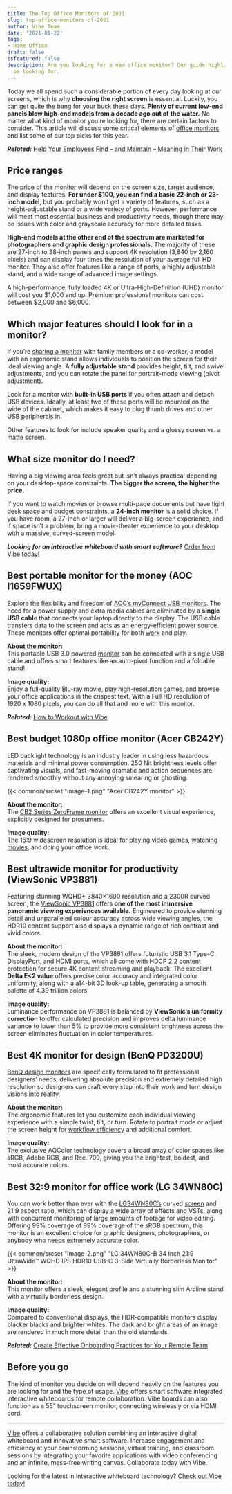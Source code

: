 ```yaml
---
title: The Top Office Monitors of 2021
slug: top-office-monitors-of-2021
author: Vibe Team
date: '2021-01-22'
tags:
- Home Office
draft: false
isfeatured: false
description: Are you looking for a new office monitor? Our guide highlights the price ranges, features, and monitors you should
  be looking for.
---
```


Today we all spend such a considerable portion of every day looking at our screens, which is why **choosing the right screen** is essential. Luckily, you can get quite the bang for your buck these days. **Plenty of current low-end panels blow high-end models from a decade ago out of the water.** No matter what kind of monitor you’re looking for, there are certain factors to consider. This article will discuss some critical elements of [office monitors](https://www.displayninja.com/best-monitor-for-office-work/) and list some of our top picks for this year.

***Related:*** [Help Your Employees Find – and Maintain – Meaning in Their Work](https://vibe.us/blog/help-your-employees-find-and-maintain-meaning-in-their-work/)

## Price ranges

The [price of the monitor](https://uk.pcmag.com/monitors/9527/the-best-computer-monitors) will depend on the screen size, target audience, and display features. **For under $100, you can find a basic 22-inch or 23-inch model**, but you probably won’t get a variety of features, such as a height-adjustable stand or a wide variety of ports. However, performance will meet most essential business and productivity needs, though there may be issues with color and grayscale accuracy for more detailed tasks.

**High-end models at the other end of the spectrum are marketed for photographers and graphic design professionals.** The majority of these are 27-inch to 38-inch panels and support 4K resolution (3,840 by 2,160 pixels) and can display four times the resolution of your average full HD monitor. They also offer features like a range of ports, a highly adjustable stand, and a wide range of advanced image settings. 

A high-performance, fully loaded 4K or Ultra-High-Definition (UHD) monitor will cost you $1,000 and up. Premium professional monitors can cost between $2,000 and $6,000. 

## Which major features should I look for in a monitor?

If you’re [sharing a monitor](https://vibe.us/blog/the-technical-tools-that-have-made-education-possible-during-the-pandemic/) with family members or a co-worker, a model with an ergonomic stand allows individuals to position the screen for their ideal viewing angle. A **fully adjustable stand** provides height, tilt, and swivel adjustments, and you can rotate the panel for portrait-mode viewing (pivot adjustment).

Look for a monitor with **built-in USB ports** if you often attach and detach USB devices. Ideally, at least two of these ports will be mounted on the wide of the cabinet, which makes it easy to plug thumb drives and other USB peripherals in.

Other features to look for include speaker quality and a glossy screen vs. a matte screen. 

## What size monitor do I need?

Having a big viewing area feels great but isn’t always practical depending on your desktop-space constraints. **The bigger the screen, the higher the price.**

If you want to watch movies or browse multi-page documents but have tight desk space and budget constraints, a **24-inch monitor** is a solid choice. If you have room, a 27-inch or larger will deliver a big-screen experience, and if space isn’t a problem, bring a movie-theater experience to your desktop with a massive, curved-screen model. 

***Looking for an interactive whiteboard with smart software?*** [Order from Vibe today!](https://vibe.us/about/)

## Best portable monitor for the money (AOC I1659FWUX)

Explore the flexibility and freedom of [AOC’s myConnect USB monitors](https://eu.aoc.com/en/monitors/i1659fwux). The need for a power supply and extra media cables are eliminated by a **single USB cabl**e that connects your laptop directly to the display. The USB cable transfers data to the screen and acts as an energy-efficient power source. These monitors offer optimal portability for both [work](https://vibe.us/lp/scenario-meeting/) and play. 

**About the monitor:**  
This portable USB 3.0 powered [monitor](https://vibe.us/blog/7-reasons-to-invest-in-dual-monitors/) can be connected with a single USB cable and offers smart features like an auto-pivot function and a foldable stand!

**Image quality:**  
Enjoy a full-quality Blu-ray movie, play high-resolution games, and browse your office applications in the crispest text. With a Full HD resolution of 1920 x 1080 pixels, you can do all that and more with this monitor.

***Related:*** [How to Workout with Vibe](https://vibe.us/blog/how-to-workout-with-vibe/)  


## Best budget 1080p office monitor (Acer CB242Y)

LED backlight technology is an industry leader in using less hazardous materials and minimal power consumption. 250 Nit brightness levels offer captivating visuals, and fast-moving dramatic and action sequences are rendered smoothly without any annoying smearing or ghosting.

{{< common/srcset "image-1.png" "Acer CB242Y monitor" >}}

**About the monitor:**  
The [CB2 Series ZeroFrame monitor](https://www.acer.com/ac/en/GB/content/model/UM.QB2EE.001) offers an excellent visual experience, explicitly designed for prosumers.

**Image quality:**  
The 16:9 widescreen resolution is ideal for playing video games, [watching movies](https://vibe.us/lp/scenario-entertainment/), and doing your office work.

## Best ultrawide monitor for productivity (ViewSonic VP3881)

Featuring stunning WQHD+ 3840×1600 resolution and a 2300R curved screen, the [ViewSonic VP3881](https://www.viewsonic.com/uk/products/lcd/VP3881) offers **one of the most immersive panoramic viewing experiences available.** Engineered to provide stunning detail and unparalleled colour accuracy across wide viewing angles, the HDR10 content support also displays a dynamic range of rich contrast and vivid colors. 

**About the monitor:**  
The sleek, modern design of the VP3881 offers futuristic USB 3.1 Type-C, DisplayPort, and HDMI ports, which all come with HDCP 2.2 content protection for secure 4K content streaming and playback. The excellent **Delta E<2 value** offers precise color accuracy and integrated color uniformity, along with a a14-bit 3D look-up table, generating a smooth palette of 4.39 trillion colors. 

**Image quality:**  
Luminance performance on VP3881 is balanced by **ViewSonic’s uniformity correction** to offer calculated precision and improves delta luminance variance to lower than 5% to provide more consistent brightness across the screen eliminates fluctuation in color temperatures. 

## Best 4K monitor for design (BenQ PD3200U)

[BenQ design monitors](https://www.benq.eu/en-eu/monitor/designer/pd3200u.html) are specifically formulated to fit professional designers’ needs, delivering absolute precision and extremely detailed high resolution so designers can craft every step into their work and turn design visions into reality.

**About the monitor:**  
 The ergonomic features let you customize each individual viewing experience with a simple twist, tilt, or turn. Rotate to portrait mode or adjust the screen height for [workflow efficiency](https://vibe.us/blog/how-to-design-a-remote-first-workplace/) and additional comfort.

**Image quality:**  
The exclusive AQColor technology covers a broad array of color spaces like sRGB, Adobe RGB, and Rec. 709, giving you the brightest, boldest, and most accurate colors.

## Best 32:9 monitor for office work (LG 34WN80C)

You can work better than ever with the [LG34WN80C’s](https://www.lg.com/us/monitors/lg-34wn80c-b-ultrawide-monitor) curved [screen](https://vibe.us/blog/how-do-touch-screen-devices-work/) and 21:9 aspect ratio, which can display a wide array of effects and VSTs, along with concurrent monitoring of large amounts of footage for video editing. Offering 99% coverage of 99% coverage of the sRGB spectrum, this monitor is an excellent choice for graphic designers, photographers, or anybody who needs extremely accurate color.

{{< common/srcset "image-2.png" "LG 34WN80C-B 34 Inch 21:9 UltraWide™ WQHD IPS HDR10 USB-C 3-Side Virtually Borderless Monitor" >}}

**About the monitor:**  
This monitor offers a sleek, elegant profile and a stunning slim Arcline stand with a virtually borderless design.

**Image quality:**  
Compared to conventional displays, the HDR-compatible monitors display blacker blacks and brighter whites. The dark and bright areas of an image are rendered in much more detail than the old standards.

***Related:*** [Create Effective Onboarding Practices for Your Remote Team](https://vibe.us/blog/create-effective-onboarding-practices-for-your-remote-team/) 

## Before you go

The kind of monitor you decide on will depend heavily on the features you are looking for and the type of usage. [Vibe](https://vibe.us/) offers smart software integrated interactive whiteboards for remote collaboration. Vibe boards can also function as a 55” touchscreen monitor, connecting wirelessly or via HDMI cord.



---

[Vibe](https://vibe.us/) offers a collaborative solution combining an interactive digital whiteboard and innovative smart software. Increase engagement and efficiency at your brainstorming sessions, virtual training, and classroom sessions by integrating your favorite applications with video conferencing and an infinite, mess-free writing canvas. Collaborate today with Vibe.

Looking for the latest in interactive whiteboard technology? [Check out Vibe today!](https://vibe.us/order/)
